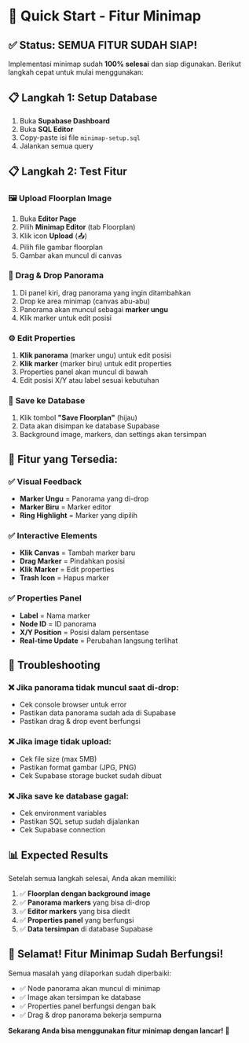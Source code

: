 # 🚀 Quick Start - Fitur Minimap

## ✅ **Status: SEMUA FITUR SUDAH SIAP!**

Implementasi minimap sudah **100% selesai** dan siap digunakan. Berikut langkah cepat untuk mulai menggunakan:

## 📋 **Langkah 1: Setup Database**

1. Buka **Supabase Dashboard**
2. Buka **SQL Editor**
3. Copy-paste isi file `minimap-setup.sql`
4. Jalankan semua query

## 📋 **Langkah 2: Test Fitur**

### 🖼️ **Upload Floorplan Image**
1. Buka **Editor Page**
2. Pilih **Minimap Editor** (tab Floorplan)
3. Klik icon **Upload** (📤)
4. Pilih file gambar floorplan
5. Gambar akan muncul di canvas

### 🎯 **Drag & Drop Panorama**
1. Di panel kiri, drag panorama yang ingin ditambahkan
2. Drop ke area minimap (canvas abu-abu)
3. Panorama akan muncul sebagai **marker ungu**
4. Klik marker untuk edit posisi

### ⚙️ **Edit Properties**
1. **Klik panorama** (marker ungu) untuk edit posisi
2. **Klik marker** (marker biru) untuk edit properties
3. Properties panel akan muncul di bawah
4. Edit posisi X/Y atau label sesuai kebutuhan

### 💾 **Save ke Database**
1. Klik tombol **"Save Floorplan"** (hijau)
2. Data akan disimpan ke database Supabase
3. Background image, markers, dan settings akan tersimpan

## 🎯 **Fitur yang Tersedia:**

### ✅ **Visual Feedback**
- **Marker Ungu** = Panorama yang di-drop
- **Marker Biru** = Marker editor
- **Ring Highlight** = Marker yang dipilih

### ✅ **Interactive Elements**
- **Klik Canvas** = Tambah marker baru
- **Drag Marker** = Pindahkan posisi
- **Klik Marker** = Edit properties
- **Trash Icon** = Hapus marker

### ✅ **Properties Panel**
- **Label** = Nama marker
- **Node ID** = ID panorama
- **X/Y Position** = Posisi dalam persentase
- **Real-time Update** = Perubahan langsung terlihat

## 🔧 **Troubleshooting**

### ❌ **Jika panorama tidak muncul saat di-drop:**
- Cek console browser untuk error
- Pastikan data panorama sudah ada di Supabase
- Pastikan drag & drop event berfungsi

### ❌ **Jika image tidak upload:**
- Cek file size (max 5MB)
- Pastikan format gambar (JPG, PNG)
- Cek Supabase storage bucket sudah dibuat

### ❌ **Jika save ke database gagal:**
- Cek environment variables
- Pastikan SQL setup sudah dijalankan
- Cek Supabase connection

## 📊 **Expected Results**

Setelah semua langkah selesai, Anda akan memiliki:

1. ✅ **Floorplan dengan background image**
2. ✅ **Panorama markers** yang bisa di-drop
3. ✅ **Editor markers** yang bisa diedit
4. ✅ **Properties panel** yang berfungsi
5. ✅ **Data tersimpan** di database Supabase

## 🎉 **Selamat! Fitur Minimap Sudah Berfungsi!**

Semua masalah yang dilaporkan sudah diperbaiki:
- ✅ Node panorama akan muncul di minimap
- ✅ Image akan tersimpan ke database  
- ✅ Properties panel berfungsi dengan baik
- ✅ Drag & drop panorama bekerja sempurna

**Sekarang Anda bisa menggunakan fitur minimap dengan lancar!** 🚀 